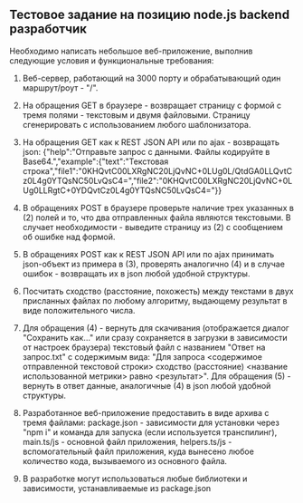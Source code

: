 ## Тестовое задание на позицию node.js backend разработчик

Необходимо написать небольшое веб-приложение, выполнив следующие условия и функциональные требования:

1) Веб-сервер, работающий на 3000 порту и обрабатывающий один маршрут/роут - "/".

2) На обращения GET в браузере - возвращает страницу с формой с тремя полями - текстовым и двумя файловыми.
Страницу сгенерировать с использованием любого шаблонизатора.

3) На обращения GET как к REST JSON API или по ajax - возвращать json: 
{"help":"Отправьте запрос с данными. Файлы кодируйте в Base64.","example":{"text":"Текстовая строка","file1":"0KHQvtC00LXRgNC20LjQvNC+0LUg0L/QtdGA0LLQvtCz0L4g0YTQsNC50LvQsC4=","file2":"0KHQvtC00LXRgNC20LjQvNC+0LUg0LLRgtC+0YDQvtCz0L4g0YTQsNC50LvQsC4="}}

4) В обращениях POST в браузере проверьте наличие трех указанных в (2) полей и то, что два отправленных файла являются текстовыми. В случает необходимости - выведите страницу из (2) с сообщением об ошибке над формой.

5) В обращениях POST как к REST JSON API или по ajax принимать json-объект из примера в (3), проверять аналогично (4) и в случае ошибок - возвращать их в json любой удобной структуры.

6) Посчитать сходство (расстояние, похожесть) между текстами в двух присланных файлах по любому алгоритму, выдающему результат в виде положительного числа.

7) Для обращения (4) - вернуть для скачивания (отображается диалог "Сохранить как..." или сразу сохраняется в загрузки в зависимости от настроек браузера) текстовый файл с названием "Ответ на запрос.txt" с содержимым вида: "Для запроса <содержимое отправленной текстовой строки> сходство (расстояние) <название использованной метрики> равно <результат>".
  Для обращения (5) - вернуть в ответ данные, аналогичные (4) в json любой удобной структуры.

9) Разработанное веб-приложение предоставить в виде архива с тремя файлами: package.json - зависимости для установки через "npm i" и команда для запуска (если используется транспилинг), main.ts/js - основной файл приложения, helpers.ts/js - вспомогательный файл приложения, куда вынесено любое количество кода, вызываемого из основного файла.

10) В разработке могут использоваться любые библиотеки и зависимости, устанавливаемые из package.json
